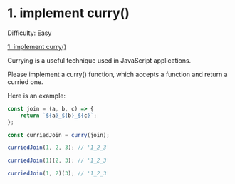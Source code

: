 # 1. implement curry()

Difficulty: Easy

[1. implement curry()](https://bigfrontend.dev/problem/implement-curry)

Currying is a useful technique used in JavaScript applications.

Please implement a curry() function, which accepts a function and return a curried one.

Here is an example:

```js
const join = (a, b, c) => {
    return `${a}_${b}_${c}`;
};

const curriedJoin = curry(join);

curriedJoin(1, 2, 3); // '1_2_3'

curriedJoin(1)(2, 3); // '1_2_3'

curriedJoin(1, 2)(3); // '1_2_3'
```
